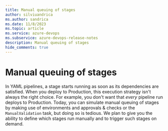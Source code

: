```yaml
---
title: Manual queuing of stages
author: silviuandrica
ms.author: sandrica
ms.date: 11/8/2023
ms.topic: article
ms.service: azure-devops
ms.subservice: azure-devops-release-notes
description: Manual queuing of stages
hide_comments: true 
---
```


# Manual queuing of stages

In YAML pipelines, a stage starts running as soon as its dependencies are satisfied.
When you deploy to Production, this execution strategy isn't always the right choice.
For example, you don't want that _every_ pipeline run deploys to Production.
Today, you can simulate manual queuing of stages by making use of environments and approvals & checks or the `ManualValidation` task, but doing so is tedious.
We plan to give you the ability to define which stages run manually and to trigger such stages on demand.
